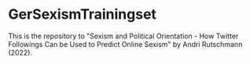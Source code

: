 # GerSexismTrainingset
This is the repository to "Sexism and Political Orientation - How Twitter Followings Can be Used to Predict Online Sexism" by Andri Rutschmann (2022).
